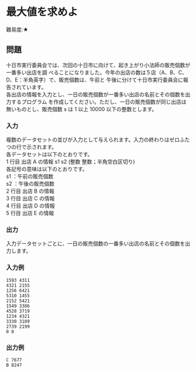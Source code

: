 # 最大値を求めよ

難易度:★

## 問題
十日市実行委員会では、次回の十日市に向けて、起き上がり小法師の販売個数が一番多い出店を調
べることになりました。今年の出店の数は５店（A、B、C、D、E：半角英字）で、販売個数は、午前と
午後に分けて十日市実行委員会に報告されています。  
各出店の情報を入力とし、一日の販売個数が一番多い出店の名前とその個数を出力するプログラム
を作成してください。ただし、一日の販売個数が同じ出店は無いものとし、販売個数 s は 1 以上
10000 以下の整数とします。

### 入力
複数のデータセットの並びが入力として与えられます。入力の終わりはゼロふたつの行で示されます。  
各データセットは以下のとおりです。  
1 行目 出店 A の情報 s1 s2 (整数 整数；半角空白区切り)  
 各記号の意味は以下のとおりです。  
 s1 ：午前の販売個数  
 s2 ：午後の販売個数  
2 行目 出店 B の情報  
3 行目 出店 C の情報  
4 行目 出店 D の情報  
5 行目 出店 E の情報

### 出力
入力データセットごとに、一日の販売個数の一番多い出店の名前とその個数を出力します。


### 入力例
```
1593 4311
4321 2155
1256 6421
5310 1455
2152 5421
1549 3386
4528 3719
1234 4321
3330 3109
2739 2199
0 0
```


### 出力例
```
C 7677
B 8247
